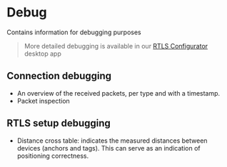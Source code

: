 # Debug

Contains information for debugging purposes
> More detailed debugging is available in our [RTLS Configurator](/desktop) desktop app

## Connection debugging
* An overview of the received packets, per type and with a timestamp.
* Packet inspection

## RTLS setup debugging
* Distance cross table: indicates the measured distances between devices (anchors and tags). This can serve as an indication of positioning correctness.